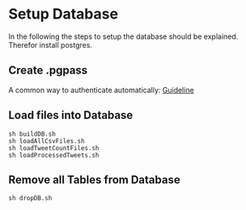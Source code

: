 # Setup Database

In the following the steps to setup the database should be explained. Therefor install postgres.

## Create .pgpass 
A common way to authenticate automatically: [Guideline](https://tableplus.com/blog/2019/09/how-to-use-pgpass-in-postgresql.html)

## Load files into Database
```
sh buildDB.sh
sh loadAllCsvFiles.sh
sh loadTweetCountFiles.sh
sh loadProcessedTweets.sh
```

## Remove all Tables from Database
```
sh dropDB.sh
```